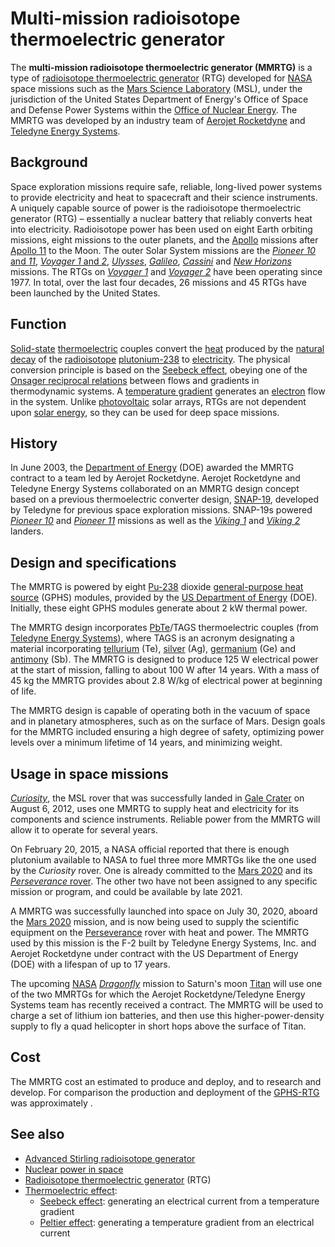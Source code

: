 # Multi-mission radioisotope thermoelectric generator

The **multi-mission radioisotope thermoelectric generator (MMRTG)** 
is a type of [radioisotope thermoelectric
generator](radioisotope_thermoelectric_generator "wikilink") (RTG)
developed for [NASA](NASA "wikilink") space missions such as the
[Mars Science Laboratory](Mars_Science_Laboratory "wikilink") (MSL),
under the jurisdiction of the United States Department of Energy's
Office of Space and Defense Power Systems within the [Office of Nuclear
Energy](Office_of_Nuclear_Energy "wikilink"). The MMRTG was developed by
an industry team of [Aerojet Rocketdyne](Aerojet_Rocketdyne "wikilink")
and [Teledyne Energy Systems](Teledyne_Technologies "wikilink").

## Background

Space exploration missions require safe, reliable, long-lived power
systems to provide electricity and heat to spacecraft and their science
instruments. A uniquely capable source of power is the radioisotope
thermoelectric generator (RTG) – essentially a nuclear battery that
reliably converts heat into electricity. Radioisotope power has been
used on eight Earth orbiting missions, eight missions to the outer
planets, and the [Apollo](Apollo_program "wikilink") missions after
[Apollo 11](Apollo_11 "wikilink") to the Moon. The outer Solar System
missions are the [*Pioneer 10* and *11*](Pioneer_program "wikilink"),
[*Voyager 1* and *2*](Voyager_program "wikilink"),
*[Ulysses](Ulysses_(spacecraft) "wikilink")*,
*[Galileo](Galileo_(spacecraft) "wikilink")*,
*[Cassini](Cassini–Huygens "wikilink")* and *[New
Horizons](New_Horizons "wikilink")* missions. The RTGs on *[Voyager
1](Voyager_1 "wikilink")* and *[Voyager 2](Voyager_2 "wikilink")* have
been operating since 1977. In total, over the last four decades, 26
missions and 45 RTGs have been launched by the United States.

## Function

[Solid-state](semiconductor_device "wikilink")
[thermoelectric](thermoelectric_effect "wikilink") couples convert the
[heat](heat "wikilink") produced by the [natural
decay](radioactive_decay "wikilink") of the
[radioisotope](radioisotope "wikilink")
[plutonium-238](plutonium-238 "wikilink") to
[electricity](electricity "wikilink"). The physical conversion
principle is based on the [Seebeck effect](Seebeck_effect "wikilink"),
obeying one of the [Onsager reciprocal
relations](Onsager_reciprocal_relations "wikilink") between flows and
gradients in thermodynamic systems. A [temperature
gradient](temperature_gradient "wikilink") generates an
[electron](electron "wikilink") flow in the system. Unlike
[photovoltaic](Photovoltaics "wikilink") solar arrays, RTGs are not
dependent upon [solar energy](solar_energy "wikilink"), so they can be
used for deep space missions.

## History

In June 2003, the [Department of
Energy](United_States_Department_of_Energy "wikilink") (DOE) awarded the
MMRTG contract to a team led by Aerojet Rocketdyne. Aerojet Rocketdyne
and Teledyne Energy Systems collaborated on an MMRTG design concept
based on a previous thermoelectric converter design,
[SNAP-19](SNAP-19 "wikilink"), developed by Teledyne for previous space
exploration missions. SNAP-19s powered *[Pioneer
10](Pioneer_10 "wikilink")* and *[Pioneer 11](Pioneer_11 "wikilink")*
missions as well as the *[Viking 1](Viking_1 "wikilink")* and
*[Viking 2](Viking_2 "wikilink")* landers.

## Design and specifications

The MMRTG is powered by eight [Pu-238](Pu-238 "wikilink") dioxide
[general-purpose heat source](general-purpose_heat_source "wikilink")
(GPHS) modules, provided by the [US Department of
Energy](United_States_Department_of_Energy "wikilink") (DOE). Initially,
these eight GPHS modules generate about 2 kW thermal power.

The MMRTG design incorporates [PbTe](Lead_telluride "wikilink")/TAGS
thermoelectric couples (from [Teledyne Energy
Systems](Teledyne_Technologies "wikilink")), where TAGS is an acronym
designating a material incorporating [tellurium](tellurium "wikilink")
(Te), [silver](silver "wikilink") (Ag),
[germanium](germanium "wikilink") (Ge) and
[antimony](antimony "wikilink") (Sb). The MMRTG is designed to produce
125 W electrical power at the start of mission, falling to about 100 W
after 14 years. With a mass of 45 kg the MMRTG provides about 2.8
W/kg of electrical power at beginning of life.

The MMRTG design is capable of operating both in the vacuum of space and
in planetary atmospheres, such as on the surface of Mars. Design goals
for the MMRTG included ensuring a high degree of safety, optimizing
power levels over a minimum lifetime of 14 years, and minimizing
weight.

## Usage in space missions

*[Curiosity](Curiosity_rover "wikilink")*, the MSL rover that was
successfully landed in [Gale Crater](Gale_(crater) "wikilink") on August
6, 2012, uses one MMRTG to supply heat and electricity for its
components and science instruments. Reliable power from the MMRTG will
allow it to operate for several years.

On February 20, 2015, a NASA official reported that there is enough
plutonium available to NASA to fuel three more MMRTGs like the one used
by the *Curiosity* rover. One is already committed to the [Mars
2020](Mars_2020 "wikilink") and its [*Perseverance*
rover](Perseverance_(rover) "wikilink"). The other two have not been
assigned to any specific mission or program, and could be available
by late 2021.

A MMRTG was successfully launched into space on July 30, 2020, aboard
the [Mars 2020](Mars_2020 "wikilink") mission, and is now being used to
supply the scientific equipment on the
[Perseverance](Perseverance_(rover) "wikilink") rover with heat and
power. The MMRTG used by this mission is the F-2 built by Teledyne
Energy Systems, Inc. and Aerojet Rocketdyne under contract with the US
Department of Energy (DOE) with a lifespan of up to 17 years.

The upcoming [NASA](NASA "wikilink")
*[Dragonfly](Dragonfly_(Titan_space_probe) "wikilink")* mission to
Saturn's moon [Titan](Titan_(moon) "wikilink") will use one of the two
MMRTGs for which the Aerojet Rocketdyne/Teledyne Energy Systems team has
recently received a contract. The MMRTG will be used to charge a set
of lithium ion batteries, and then use this higher-power-density supply
to fly a quad helicopter in short hops above the surface of Titan.

## Cost

The MMRTG cost an estimated to produce and deploy, and to research and
develop. For comparison the production and deployment of the
[GPHS-RTG](GPHS-RTG "wikilink") was approximately .

## See also

-   [Advanced Stirling radioisotope
    generator](Advanced_Stirling_radioisotope_generator "wikilink")
-   [Nuclear power in space](Nuclear_power_in_space "wikilink")
-   [Radioisotope thermoelectric
    generator](Radioisotope_thermoelectric_generator "wikilink") (RTG)
-   [Thermoelectric effect](Thermoelectric_effect "wikilink"):
    -   [Seebeck effect](Seebeck_effect "wikilink"): generating an
        electrical current from a temperature gradient
    -   [Peltier effect](Peltier_effect "wikilink"): generating a
        temperature gradient from an electrical current
